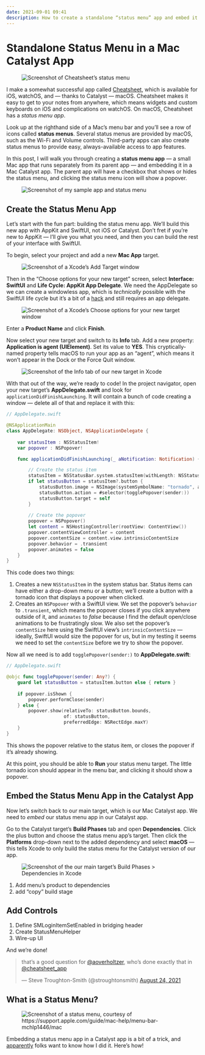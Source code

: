 ```yaml
---
date: 2021-09-01 09:41
description: How to create a standalone “status menu” app and embed it in your Mac Catalyst app.
---
```

# Standalone Status Menu in a Mac Catalyst App

<figure><img src="/images/cheatsheet-menu.jpg" srcset="/images/cheatsheet-menu.jpg 2x" alt="Screenshot of Cheatsheet’s status menu" /></figure>

I make a somewhat successful app called [Cheatsheet](https://itunes.apple.com/app/id1468213484), which is available for iOS, watchOS, and — thanks to Catalyst — macOS. Cheatsheet makes it easy to get to your notes from anywhere, which means widgets and custom keyboards on iOS and complications on watchOS. On macOS, Cheatsheet has a *status menu app*. 

Look up at the righthand side of a Mac’s menu bar and you’ll see a row of icons called **status menus**. Several status menus are provided by macOS, such as the Wi-Fi and Volume controls. Third-party apps can also create status menus to provide easy, always-available access to app features.

In this post, I will walk you through creating a **status menu app** — a small Mac app that runs separately from its parent app — and embedding it in a Mac Catalyst app. The parent app will have a checkbox that shows or hides the status menu, and clicking the status menu icon will show a popover.

<figure><img src="/images/status-menu-example.jpg" alt="Screenshot of my sample app and status menu" /></figure>

## Create the Status Menu App

Let’s start with the fun part: building the status menu app. We’ll build this new app with AppKit and SwiftUI, not iOS or Catalyst. Don’t fret if you’re new to AppKit — I’ll give you what you need, and then you can build the rest of your interface with SwiftUI.

To begin, select your project and add a new **Mac App** target.

<figure><img src="/images/menu-mac-app.png" srcset="/images/menu-mac-app.png 2x" alt="Screenshot of a Xcode’s Add Target window" /></figure>

Then in the “Choose options for your new target” screen, select **Interface: SwiftUI** and **Life Cycle: AppKit App Delegate**. We need the AppDelegate so we can create a windowless app, which is *technically* possible with the SwiftUI life cycle but it’s a bit of a [hack](https://github.com/zaferarican/menubarpopoverswiftui2) and still requires an app delegate.

<figure><img src="/images/menu-life-cycle.png" srcset="/images/menu-life-cycle.png 2x" alt="Screenshot of a Xcode’s Choose options for your new target window" /></figure>

Enter a **Product Name** and click **Finish**. 

Now select your new target and switch to its **Info** tab. Add a new property: **Application is agent (UIElement)**. Set its value to **YES**. This cryptically-named property tells macOS to run your app as an “agent”, which means it won’t appear in the Dock or the Force Quit window.

<figure><img src="/images/menu-uielement.png" srcset="/images/menu-uielement.png 2x" alt="Screenshot of the Info tab of our new target in Xcode" /></figure>

With that out of the way, we’re ready to code! In the project navigator, open your new target’s **AppDelegate.swift** and look for `applicationDidFinishLaunching`. It will contain a bunch of code creating a window — delete all of that and replace it with this:

```swift
// AppDelegate.swift

@NSApplicationMain
class AppDelegate: NSObject, NSApplicationDelegate {
    
    var statusItem : NSStatusItem!
    var popover : NSPopover!

    func applicationDidFinishLaunching(_ aNotification: Notification) {

        // Create the status item
        statusItem = NSStatusBar.system.statusItem(withLength: NSStatusItem.variableLength)
        if let statusButton = statusItem?.button {
            statusButton.image = NSImage(systemSymbolName: "tornado", accessibilityDescription: nil)
            statusButton.action = #selector(togglePopover(sender:))
            statusButton.target = self
        }
        
        // Create the popover
        popover = NSPopover()
        let content = NSHostingController(rootView: ContentView())
        popover.contentViewController = content
        popover.contentSize = content.view.intrinsicContentSize
        popover.behavior = .transient
        popover.animates = false
    }
}
```

This code does two things:

1. Creates a new `NSStatusItem` in the system status bar. Status items can have either a drop-down menu or a button; we’ll create a button with a tornado icon that displays a popover when clicked.
2. Creates an `NSPopover` with a SwiftUI view. We set the popover’s `behavior` to `.transient`, which means the popover closes if you click anywhere outside of it, and `animates` to *false* because I find the default open/close animations to be frustratingly slow. We also set the popover’s `contentSize` here using the SwiftUI view’s `intrinsicContentSize` — ideally, SwiftUI would size the popover for us, but in my testing it seems we need to set the `contentSize` before we try to show the popover.

Now all we need is to add `togglePopover(sender:)` to **AppDelegate.swift**:

```swift
// AppDelegate.swift

@objc func togglePopover(sender: Any?) {
    guard let statusButton = statusItem.button else { return }
    
    if popover.isShown {
        popover.performClose(sender)
    } else {
        popover.show(relativeTo: statusButton.bounds,
                     of: statusButton,
                     preferredEdge: NSRectEdge.maxY)
    }
}
```

This shows the popover relative to the status item, or closes the popover if it’s already showing.

At this point, you should be able to **Run** your status menu target. The little tornado icon should appear in the menu bar, and clicking it should show a popover.

## Embed the Status Menu App in the Catalyst App

Now let’s switch back to our main target, which is our Mac Catalyst app. We need to *embed* our status menu app in our Catalyst app.

Go to the Catalyst target’s **Build Phases** tab and open **Dependencies**. Click the plus button and choose the status menu app’s target. Then click the **Platforms** drop-down next to the added dependency and select **macOS** — this tells Xcode to only build the status menu for the Catalyst version of our app.

<figure><img src="/images/menu-dependencies.png" srcset="/images/menu-dependencies.png 2x" alt="Screenshot of the our main target’s Build Phases > Dependencies in Xcode" /></figure>



1. Add menu’s product to dependencies
2. add “copy” build stage

## Add Controls

1. Define SMLoginItemSetEnabled in bridging header
2. Create StatusMenuHelper
3. Wire-up UI

And we’re done!


<blockquote class="twitter-tweet" data-dnt="true"><p lang="en" dir="ltr">that’s a good question for <a href="https://twitter.com/aoverholtzer?ref_src=twsrc%5Etfw">@aoverholtzer</a>, who’s done exactly that in <a href="https://twitter.com/cheatsheet_app?ref_src=twsrc%5Etfw">@cheatsheet_app</a></p>&mdash; Steve Troughton-Smith (@stroughtonsmith) <a href="https://twitter.com/stroughtonsmith/status/1429970709791522817?ref_src=twsrc%5Etfw">August 24, 2021</a></blockquote> <script async src="https://platform.twitter.com/widgets.js" charset="utf-8"></script>

## What is a Status Menu?

<figure><img src="/images/status-menu-help.png" srcset="/images/status-menu-help.png 2x" alt="Screenshot of a status menu, courtesy of https://support.apple.com/guide/mac-help/menu-bar-mchlp1446/mac" /></figure>


Embedding a status menu app in a Catalyst app is a bit of a trick, and [apparently](https://twitter.com/stroughtonsmith/status/1429970709791522817?ref_src=twsrc%5Etfw) folks want to know how I did it. Here’s how!